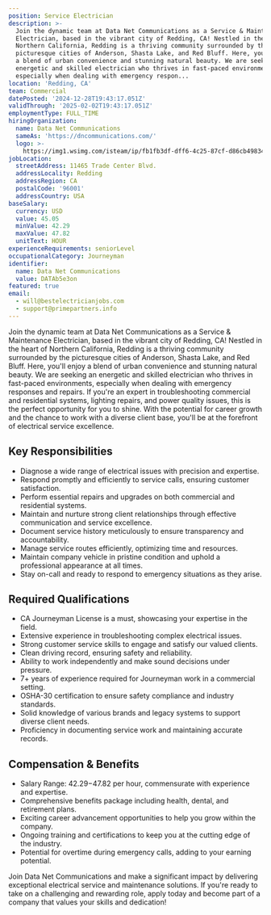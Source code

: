 ```yaml
---
position: Service Electrician
description: >-
  Join the dynamic team at Data Net Communications as a Service & Maintenance
  Electrician, based in the vibrant city of Redding, CA! Nestled in the heart of
  Northern California, Redding is a thriving community surrounded by the
  picturesque cities of Anderson, Shasta Lake, and Red Bluff. Here, you'll enjoy
  a blend of urban convenience and stunning natural beauty. We are seeking an
  energetic and skilled electrician who thrives in fast-paced environments,
  especially when dealing with emergency respon...
location: 'Redding, CA'
team: Commercial
datePosted: '2024-12-28T19:43:17.051Z'
validThrough: '2025-02-02T19:43:17.051Z'
employmentType: FULL_TIME
hiringOrganization:
  name: Data Net Communications
  sameAs: 'https://dncommunications.com/'
  logo: >-
    https://img1.wsimg.com/isteam/ip/fb1fb3df-dff6-4c25-87cf-d86cb49834bd/logo/6a33dad7-451e-4204-ae39-ec25122c905e.jpg/:/rs=h:125
jobLocation:
  streetAddress: 11465 Trade Center Blvd.
  addressLocality: Redding
  addressRegion: CA
  postalCode: '96001'
  addressCountry: USA
baseSalary:
  currency: USD
  value: 45.05
  minValue: 42.29
  maxValue: 47.82
  unitText: HOUR
experienceRequirements: seniorLevel
occupationalCategory: Journeyman
identifier:
  name: Data Net Communications
  value: DATAb5e3on
featured: true
email:
  - will@bestelectricianjobs.com
  - support@primepartners.info
---
```




Join the dynamic team at Data Net Communications as a Service & Maintenance Electrician, based in the vibrant city of Redding, CA! Nestled in the heart of Northern California, Redding is a thriving community surrounded by the picturesque cities of Anderson, Shasta Lake, and Red Bluff. Here, you'll enjoy a blend of urban convenience and stunning natural beauty. We are seeking an energetic and skilled electrician who thrives in fast-paced environments, especially when dealing with emergency responses and repairs. If you're an expert in troubleshooting commercial and residential systems, lighting repairs, and power quality issues, this is the perfect opportunity for you to shine. With the potential for career growth and the chance to work with a diverse client base, you'll be at the forefront of electrical service excellence.

## Key Responsibilities

- Diagnose a wide range of electrical issues with precision and expertise.
- Respond promptly and efficiently to service calls, ensuring customer satisfaction.
- Perform essential repairs and upgrades on both commercial and residential systems.
- Maintain and nurture strong client relationships through effective communication and service excellence.
- Document service history meticulously to ensure transparency and accountability.
- Manage service routes efficiently, optimizing time and resources.
- Maintain company vehicle in pristine condition and uphold a professional appearance at all times.
- Stay on-call and ready to respond to emergency situations as they arise.

## Required Qualifications

- CA Journeyman License is a must, showcasing your expertise in the field.
- Extensive experience in troubleshooting complex electrical issues.
- Strong customer service skills to engage and satisfy our valued clients.
- Clean driving record, ensuring safety and reliability.
- Ability to work independently and make sound decisions under pressure.
- 7+ years of experience required for Journeyman work in a commercial setting.
- OSHA-30 certification to ensure safety compliance and industry standards.
- Solid knowledge of various brands and legacy systems to support diverse client needs.
- Proficiency in documenting service work and maintaining accurate records.

## Compensation & Benefits

- Salary Range: $42.29-$47.82 per hour, commensurate with experience and expertise.
- Comprehensive benefits package including health, dental, and retirement plans.
- Exciting career advancement opportunities to help you grow within the company.
- Ongoing training and certifications to keep you at the cutting edge of the industry.
- Potential for overtime during emergency calls, adding to your earning potential.

Join Data Net Communications and make a significant impact by delivering exceptional electrical service and maintenance solutions. If you're ready to take on a challenging and rewarding role, apply today and become part of a company that values your skills and dedication!